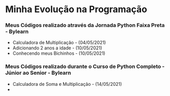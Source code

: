 # Minha Evolução na Programação

### Meus Códigos realizado através da Jornada Python Faixa Preta - Bylearn
- Calculadora de Multiplicação - (04/05/2021)
- Adicionando 2 anos a idade - (10/05/2021)
- Conhecendo meus Bichinhos - (10/05/2021)

### Meus Códigos realizado durante o Curso de Python Completo - Júnior ao Senior - Bylearn
- Calculadora de Soma e Multiplicação - (14/05/2021)
- 

